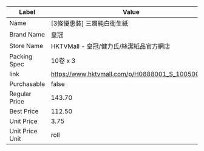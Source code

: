 | Label           | Value                                           |
| --------------- | ----------------------------------------------- |
| Name            | [3條優惠裝] 三層純白衛生紙                                 |
| Brand Name      | 皇冠                                              |
| Store Name      | HKTVMall - 皇冠/健力氏/絲潔紙品官方網店                      |
| Packing Spec    | 10卷 x 3                                         |
| link            | https://www.hktvmall.com/p/H0888001_S_10050053B |
| Purchasable     | false                                           |
| Regular Price   | 143.70                                          |
| Best Price      | 112.50                                          |
| Unit Price      | 3.75                                            |
| Unit Price Unit | roll                                            |
